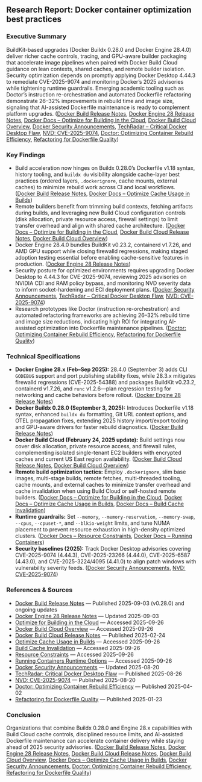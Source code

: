 ## Research Report: Docker container optimization best practices

### Executive Summary
BuildKit-based upgrades (Docker Buildx 0.28.0 and Docker Engine 28.4.0) deliver richer cache controls, tracing, and GPU-aware builder packaging that accelerate image pipelines when paired with Docker Build Cloud guidance on lean contexts, shared caches, and remote builder isolation. Security optimization depends on promptly applying Docker Desktop 4.44.3 to remediate CVE-2025-9074 and monitoring Docker’s 2025 advisories while tightening runtime guardrails. Emerging academic tooling such as Doctor’s instruction re-orchestration and automated Dockerfile refactoring demonstrate 26–32% improvements in rebuild time and image size, signaling that AI-assisted Dockerfile maintenance is ready to complement platform upgrades. ([Docker Build Release Notes](https://docs.docker.com/build/release-notes/), [Docker Engine 28 Release Notes](https://docs.docker.com/engine/release-notes/28/), [Docker Docs – Optimize for Building in the Cloud](https://docs.docker.com/build-cloud/optimization/), [Docker Build Cloud Overview](https://docs.docker.com/build-cloud/), [Docker Security Announcements](https://docs.docker.com/security/security-announcements/), [TechRadar – Critical Docker Desktop Flaw](https://www.techradar.com/pro/security/a-critical-docker-desktop-security-flaw-puts-windows-hosts-at-risk-of-attack-so-patch-now), [NVD: CVE-2025-9074](https://nvd.nist.gov/vuln/detail/CVE-2025-9074), [Doctor: Optimizing Container Rebuild Efficiency](https://arxiv.org/abs/2504.01742), [Refactoring for Dockerfile Quality](https://arxiv.org/abs/2501.14131))

### Key Findings
- Build acceleration now hinges on Buildx 0.28.0’s Dockerfile v1.18 syntax, history tooling, and `buildx du` visibility alongside cache-layer best practices (ordered layers, `.dockerignore`, cache mounts, external caches) to minimize rebuild work across CI and local workflows. ([Docker Build Release Notes](https://docs.docker.com/build/release-notes/), [Docker Docs – Optimize Cache Usage in Builds](https://docs.docker.com/build/cache/optimize/))
- Remote builders benefit from trimming build contexts, fetching artifacts during builds, and leveraging new Build Cloud configuration controls (disk allocation, private resource access, firewall settings) to limit transfer overhead and align with shared cache architecture. ([Docker Docs – Optimize for Building in the Cloud](https://docs.docker.com/build-cloud/optimization/), [Docker Build Cloud Release Notes](https://docs.docker.com/build-cloud/release-notes/), [Docker Build Cloud Overview](https://docs.docker.com/build-cloud/))
- Docker Engine 28.4.0 bundles BuildKit v0.23.2, containerd v1.7.26, and AMD GPU support while closing firewalld regressions, making staged adoption testing essential before enabling cache-sensitive features in production. ([Docker Engine 28 Release Notes](https://docs.docker.com/engine/release-notes/28/))
- Security posture for optimized environments requires upgrading Docker Desktop to 4.44.3 for CVE-2025-9074, reviewing 2025 advisories on NVIDIA CDI and RAM policy bypass, and monitoring NVD severity data to inform socket-hardening and ECI deployment plans. ([Docker Security Announcements](https://docs.docker.com/security/security-announcements/), [TechRadar – Critical Docker Desktop Flaw](https://www.techradar.com/pro/security/a-critical-docker-desktop-security-flaw-puts-windows-hosts-at-risk-of-attack-so-patch-now), [NVD: CVE-2025-9074](https://nvd.nist.gov/vuln/detail/CVE-2025-9074))
- Research prototypes like Doctor (instruction re-orchestration) and automated refactoring frameworks are achieving 26–32% rebuild time and image size reductions, indicating high ROI for integrating AI-assisted optimization into Dockerfile maintenance pipelines. ([Doctor: Optimizing Container Rebuild Efficiency](https://arxiv.org/abs/2504.01742), [Refactoring for Dockerfile Quality](https://arxiv.org/abs/2501.14131))

### Technical Specifications
- **Docker Engine 28.x (Feb–Sep 2025):** 28.4.0 (September 3) adds CLI `GODEBUG` support and port publishing stability fixes, while 28.3.x mitigates firewalld regressions (CVE-2025-54388) and packages BuildKit v0.23.2, containerd v1.7.26, and `runc` v1.2.6—plan regression testing for networking and cache behaviors before rollout. ([Docker Engine 28 Release Notes](https://docs.docker.com/engine/release-notes/28/))
- **Docker Buildx 0.28.0 (September 3, 2025):** Introduces Dockerfile v1.18 syntax, enhanced `buildx du` formatting, Git URL context options, and OTEL propagation fixes, extending 2025 history import/export tooling and GPU-aware drivers for faster rebuild diagnostics. ([Docker Build Release Notes](https://docs.docker.com/build/release-notes/))
- **Docker Build Cloud (February 24, 2025 update):** Build settings now cover disk allocation, private resource access, and firewall rules, complementing isolated single-tenant EC2 builders with encrypted caches and current US East region availability. ([Docker Build Cloud Release Notes](https://docs.docker.com/build-cloud/release-notes/), [Docker Build Cloud Overview](https://docs.docker.com/build-cloud/))
- **Remote build optimization tactics:** Employ `.dockerignore`, slim base images, multi-stage builds, remote fetches, multi-threaded tooling, cache mounts, and external caches to minimize transfer overhead and cache invalidation when using Build Cloud or self-hosted remote builders. ([Docker Docs – Optimize for Building in the Cloud](https://docs.docker.com/build-cloud/optimization/), [Docker Docs – Optimize Cache Usage in Builds](https://docs.docker.com/build/cache/optimize/), [Docker Docs – Build Cache Invalidation](https://docs.docker.com/build/cache/invalidation/))
- **Runtime guardrails:** Set `--memory`, `--memory-reservation`, `--memory-swap`, `--cpus`, `--cpuset-*`, and `--blkio-weight` limits, and tune NUMA placement to prevent resource exhaustion in high-density optimized clusters. ([Docker Docs – Resource Constraints](https://docs.docker.com/engine/containers/resource_constraints/), [Docker Docs – Running Containers](https://docs.docker.com/engine/containers/run/))
- **Security baselines (2025):** Track Docker Desktop advisories covering CVE-2025-9074 (4.44.3), CVE-2025-23266 (4.44.0), CVE-2025-6587 (4.43.0), and CVE-2025-3224/4095 (4.41.0) to align patch windows with vulnerability severity feeds. ([Docker Security Announcements](https://docs.docker.com/security/security-announcements/), [NVD: CVE-2025-9074](https://nvd.nist.gov/vuln/detail/CVE-2025-9074))

### References & Sources
- [Docker Build Release Notes](https://docs.docker.com/build/release-notes/) — Published 2025-09-03 (v0.28.0) and ongoing updates
- [Docker Engine 28 Release Notes](https://docs.docker.com/engine/release-notes/28/) — Updated 2025-09-03
- [Optimize for Building in the Cloud](https://docs.docker.com/build-cloud/optimization/) — Accessed 2025-09-26
- [Docker Build Cloud Overview](https://docs.docker.com/build-cloud/) — Accessed 2025-09-26
- [Docker Build Cloud Release Notes](https://docs.docker.com/build-cloud/release-notes/) — Published 2025-02-24
- [Optimize Cache Usage in Builds](https://docs.docker.com/build/cache/optimize/) — Accessed 2025-09-26
- [Build Cache Invalidation](https://docs.docker.com/build/cache/invalidation/) — Accessed 2025-09-26
- [Resource Constraints](https://docs.docker.com/engine/containers/resource_constraints/) — Accessed 2025-09-26
- [Running Containers Runtime Options](https://docs.docker.com/engine/containers/run/) — Accessed 2025-09-26
- [Docker Security Announcements](https://docs.docker.com/security/security-announcements/) — Updated 2025-08-20
- [TechRadar: Critical Docker Desktop Flaw](https://www.techradar.com/pro/security/a-critical-docker-desktop-security-flaw-puts-windows-hosts-at-risk-of-attack-so-patch-now) — Published 2025-08-26
- [NVD: CVE-2025-9074](https://nvd.nist.gov/vuln/detail/CVE-2025-9074) — Published 2025-08-20
- [Doctor: Optimizing Container Rebuild Efficiency](https://arxiv.org/abs/2504.01742) — Published 2025-04-02
- [Refactoring for Dockerfile Quality](https://arxiv.org/abs/2501.14131) — Published 2025-01-23

### Conclusion
Organizations that combine Buildx 0.28.0 and Engine 28.x capabilities with Build Cloud cache controls, disciplined resource limits, and AI-assisted Dockerfile maintenance can accelerate container delivery while staying ahead of 2025 security advisories. ([Docker Build Release Notes](https://docs.docker.com/build/release-notes/), [Docker Engine 28 Release Notes](https://docs.docker.com/engine/release-notes/28/), [Docker Build Cloud Release Notes](https://docs.docker.com/build-cloud/release-notes/), [Docker Build Cloud Overview](https://docs.docker.com/build-cloud/), [Docker Docs – Optimize Cache Usage in Builds](https://docs.docker.com/build/cache/optimize/), [Docker Security Announcements](https://docs.docker.com/security/security-announcements/), [Doctor: Optimizing Container Rebuild Efficiency](https://arxiv.org/abs/2504.01742), [Refactoring for Dockerfile Quality](https://arxiv.org/abs/2501.14131))
